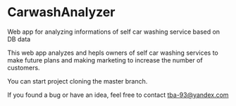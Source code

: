 # CarwashAnalyzer
Web app for analyzing informations of self car washing service based on DB data

This web app analyzes and hepls owners of self car washing services to make future plans and making marketing to increase the number of customers.

You can start project cloning the master branch.

If you found a bug or have an idea, feel free to contact tba-93@yandex.com
